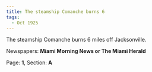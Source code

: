 ```yaml
---  
title: The steamship Comanche burns 6  
tags:  
  - Oct 1925  
---  
```

  
The steamship Comanche burns 6 miles off Jacksonville.  
  
Newspapers: **Miami Morning News or The Miami Herald**  
  
Page: **1**, Section: **A** 
